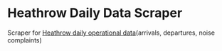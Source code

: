 # Heathrow Daily Data Scraper
Scraper for [Heathrow daily operational data](http://heathrowoperationaldata.com/daily-operational-data/)(arrivals, departures, noise complaints) 
